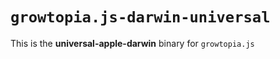 # `growtopia.js-darwin-universal`

This is the **universal-apple-darwin** binary for `growtopia.js`
